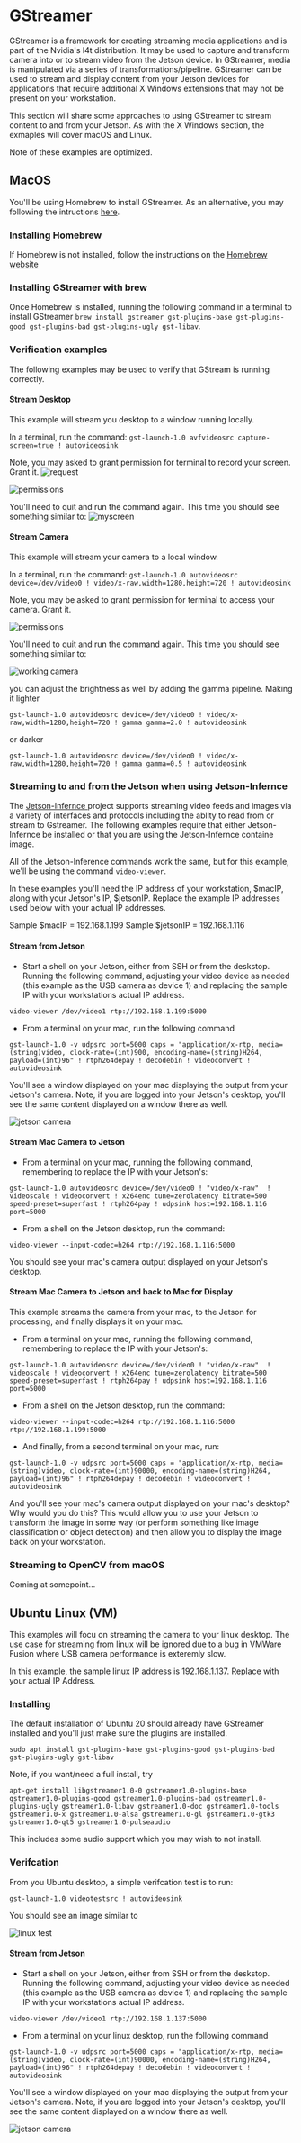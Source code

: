 # GStreamer
GStreamer is a framework for creating streaming media applications and is part of the Nvidia's l4t distribution.  It may be used to capture and transform camera into or to stream video from the Jetson device. In GStreamer, media is manipulated via a series of transformations/pipeline.  GStreamer can be used to stream and display content from your Jetson devices for applications that require additional X Windows extensions that may not be present on your workstation.

This section will share some approaches to using GStreamer to stream content to and from your Jetson.  As with the X Windows section, the exmaples will cover macOS and Linux.

Note of these examples are optimized.

## MacOS
You'll be using Homebrew to install GStreamer.  As an alternative, you may following the intructions [here](https://gstreamer.freedesktop.org/documentation/installing/on-mac-osx.html?gi-language=c).

### Installing Homebrew
If Homebrew is not installed, follow the instructions on the [Homebrew website](https://brew.sh)

### Installing GStreamer with brew
Once Homebrew is installed, running the following command in a terminal to install GStreamer `brew install gstreamer gst-plugins-base gst-plugins-good gst-plugins-bad gst-plugins-ugly gst-libav`.

### Verification examples
The following examples may be used to verify that GStream is running correctly.
#### Stream Desktop
This example will stream you desktop to a window running locally.

In a terminal, run the command: `gst-launch-1.0 avfvideosrc capture-screen=true ! autovideosink`

Note, you may asked to grant permission for terminal to record your screen.  Grant it.
![request](images/screen.png)

![permissions](images/permissionsSet.png)

You'll need to quit and run the command again.  This time you should see something similar to:
![myscreen](images/myscreen.png)

#### Stream Camera
This example will stream your camera to a local window.

In a terminal, run the command: `gst-launch-1.0 autovideosrc device=/dev/video0 ! video/x-raw,width=1280,height=720 ! autovideosink`

Note, you may  be asked to grant permission for terminal to access your camera.  Grant it.

![permissions](images/camera.png)

You'll need to quit and run the command again.  This time you should see something similar to:

![working camera](images/runningcamera.png)

you can adjust the brightness as well by adding the gamma pipeline.
 Making it lighter
 ```
 gst-launch-1.0 autovideosrc device=/dev/video0 ! video/x-raw,width=1280,height=720 ! gamma gamma=2.0 ! autovideosink
 ```
 
 or darker
 ```
 gst-launch-1.0 autovideosrc device=/dev/video0 ! video/x-raw,width=1280,height=720 ! gamma gamma=0.5 ! autovideosink
 ```

### Streaming to and from the Jetson when using Jetson-Infernce
The [Jetson-Infernce ](https://github.com/dusty-nv/jetson-inference) project supports streaming video feeds and images via a variety of interfaces and protocols including the ablity to read from or stream to Gstreamer. The following examples require that either Jetson-Infernce be installed or that you are using the Jetson-Infernce containe image.

All of the Jetson-Inference commands work the same, but for this example, we'll be using the command `video-viewer`.  

In these examples you'll need the IP address of your workstation, $macIP, along with your Jetson's IP, $jetsonIP.  Replace the example IP addresses used below with your actual IP addresses.

Sample $macIP = 192.168.1.199
Sample $jetsonIP = 192.168.1.116

#### Stream from Jetson
- Start a shell on your Jetson, either from SSH or from the deskstop.  Running the following command, adjusting your video device as needed (this example as the USB camera as device 1) and replacing the sample IP with your workstations actual IP address.
```
video-viewer /dev/video1 rtp://192.168.1.199:5000
```
- From a terminal on your mac, run the following command
```
gst-launch-1.0 -v udpsrc port=5000 caps = "application/x-rtp, media=(string)video, clock-rate=(int)900, encoding-name=(string)H264, payload=(int)96" ! rtph264depay ! decodebin ! videoconvert ! autovideosink
```
You'll see a window displayed on your mac displaying the output from your Jetson's camera.  Note, if you are logged into your Jetson's desktop, you'll see the same content displayed on a window there as well.

![jetson camera](images/streamFromJetson.png)

#### Stream Mac Camera to Jetson
- From a terminal on your mac, running the following command, remembering to replace the IP with your Jetson's: 
```
gst-launch-1.0 autovideosrc device=/dev/video0 ! "video/x-raw"  ! videoscale ! videoconvert ! x264enc tune=zerolatency bitrate=500 speed-preset=superfast ! rtph264pay ! udpsink host=192.168.1.116 port=5000
```
- From a shell on the Jetson desktop, run the command: 
```
video-viewer --input-codec=h264 rtp://192.168.1.116:5000
```
You should see your mac's camera output displayed on your Jetson's desktop.


#### Stream Mac Camera to Jetson and back to Mac for Display
This example streams the camera from your mac, to the Jetson for processing, and finally displays it on your mac.

- From a terminal on your mac, running the following command, remembering to replace the IP with your Jetson's: 
```
gst-launch-1.0 autovideosrc device=/dev/video0 ! "video/x-raw"  ! videoscale ! videoconvert ! x264enc tune=zerolatency bitrate=500 speed-preset=superfast ! rtph264pay ! udpsink host=192.168.1.116 port=5000
```
- From a shell on the Jetson desktop, run the command: 
```
video-viewer --input-codec=h264 rtp://192.168.1.116:5000 rtp://192.168.1.199:5000
```
- And finally, from a second terminal on your mac, run:
```
gst-launch-1.0 -v udpsrc port=5000 caps = "application/x-rtp, media=(string)video, clock-rate=(int)90000, encoding-name=(string)H264, payload=(int)96" ! rtph264depay ! decodebin ! videoconvert ! autovideosink
```
And you'll see your mac's camera output displayed on your mac's desktop?  Why would you do this?  This would allow you to use your Jetson to transform the image in some way (or perform something like image classification or object detection) and then allow you to display the image back on your workstation.

### Streaming to OpenCV from macOS
Coming at somepoint...


## Ubuntu Linux (VM)
This examples will focu on streaming the camera to your linux desktop.  The use case for streaming from linux will be ignored due to a bug in VMWare Fusion where USB camera performance is exteremly slow.

In this example, the sample linux IP address is 192.168.1.137.  Replace with your actual IP Address. 

### Installing
The default installation of Ubuntu 20 should already have GStreamer installed and you'll just make sure the plugins are installed.
```
sudo apt install gst-plugins-base gst-plugins-good gst-plugins-bad gst-plugins-ugly gst-libav
```
Note, if you want/need a full install, try
```
apt-get install libgstreamer1.0-0 gstreamer1.0-plugins-base gstreamer1.0-plugins-good gstreamer1.0-plugins-bad gstreamer1.0-plugins-ugly gstreamer1.0-libav gstreamer1.0-doc gstreamer1.0-tools gstreamer1.0-x gstreamer1.0-alsa gstreamer1.0-gl gstreamer1.0-gtk3 gstreamer1.0-qt5 gstreamer1.0-pulseaudio
```
This includes some audio support which you may wish to not install.

### Verifcation
From you Ubuntu desktop, a simple verifcation test is to run:
```
gst-launch-1.0 videotestsrc ! autovideosink
```
You should see an image similar to 

![linux test](images/linuxTest.png)


#### Stream from Jetson
- Start a shell on your Jetson, either from SSH or from the deskstop.  Running the following command, adjusting your video device as needed (this example as the USB camera as device 1) and replacing the sample IP with your workstations actual IP address.
```
video-viewer /dev/video1 rtp://192.168.1.137:5000
```
- From a terminal on your linux desktop, run the following command
```
gst-launch-1.0 -v udpsrc port=5000 caps = "application/x-rtp, media=(string)video, clock-rate=(int)90000, encoding-name=(string)H264, payload=(int)96" ! rtph264depay ! decodebin ! videoconvert ! autovideosink
```
You'll see a window displayed on your mac displaying the output from your Jetson's camera.  Note, if you are logged into your Jetson's desktop, you'll see the same content displayed on a window there as well.

![jetson camera](images/linuxStreamFromJetson.png)



